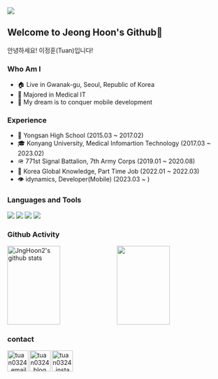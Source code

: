 <img src="https://capsule-render.vercel.app/api?type=waving&color=auto&height=300&section=header&text=JngHoon's%20github&fontSize=90&animation=fadeIn&fontAlignY=38&desc=Tuan0324&descAlignY=53&descAlign=88"/>

##  Welcome&nbsp;to&nbsp;Jeong&nbsp;Hoon's&nbsp;Github👋
안녕하세요! 이정훈(Tuan)입니다!

### Who Am I
- 🏠 Live in Gwanak-gu, Seoul, Republic of Korea
- 🥇 Majored in Medical IT
- 📱 My dream is to conquer mobile development 

### Experience
- 🏫 Yongsan High School (2015.03 ~ 2017.02)
- 🎓 Konyang University, Medical Infomartion Technology (2017.03 ~ 2023.02)
- 🪖 771st Signal Battalion, 7th Army Corps (2019.01 ~ 2020.08)
- 📖 Korea Global Knowledge, Part Time Job (2022.01 ~ 2022.03)
- 👁️ idynamics, Developer(Mobile) (2023.03 ~ )

### Languages and Tools
<img src="https://img.shields.io/badge/Android-34A853?style=flat-square&logo=Android&logoColor=white"/> </t>
<img src="https://img.shields.io/badge/iOS-000000?style=flat-square&logo=Apple&logoColor=white"/>
<img src="https://img.shields.io/badge/Kotlin-7F52FF?style=flat-square&logo=Kotlin&logoColor=white"/>
<img src="https://img.shields.io/badge/Swift-F05138?style=flat-square&logo=Swift&logoColor=white"/>


### Github Activity
<div style="display: flex, height:180px">
<a href="https://github.com/JngHoon2"><img align="center" style="width: 49%; height: 180px;" src="https://github-readme-stats.vercel.app/api?username=JngHoon2&show_icons=true&include_all_commits=true&theme=nord&hide_border=true" alt="JngHoon2's github stats" /></a>
<a href="https://github.com/JngHoon2"><img align="center" style="width: 49%; height: 180px;" src="https://github-readme-stats.vercel.app/api/top-langs/?username=JngHoon2&layout=compact&theme=nord&hide_border=true" /></a>
</div>

### contact
<a href="mailto:jhmh0226@gmail.com"><img align="left" alt="tuan0324_email" width="48" src="https://img.icons8.com/emoji/48/e-mail.png" /></a>
[<img align="left" alt="tuan0324_blog" width="48px" src="https://img.icons8.com/color/48/000000/blog.png" />][blog]
[<img align="left" alt="tuan0324_instagram" width="48px" src="https://img.icons8.com/color/48/000000/instagram-new--v2.png" />][instagram]

[blog]: https://velog.io/@jnghoon_2
[instagram]: https://instagram.com/jnghoon_2

<!-- 
[<img align="left" alt="SOKURI_CODE | LinkedIn" width="48px" src="https://img.icons8.com/color/48/000000/linkedin.png" />][linkedin]
[linkedin]: https://linkedin.com/in/
-->
